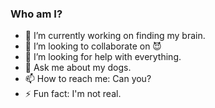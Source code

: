 ### Who am I?

<!-- **CharlieNoAngels/CharlieNoAngels** is a ✨ _special_ ✨ repository because its `README.md` (this file) appears on your GitHub profile. -->

- 🔭 I’m currently working on finding my brain.
- 👯 I’m looking to collaborate on 😈
- 🤔 I’m looking for help with everything.
- 💬 Ask me about my dogs.
- 📫 How to reach me: Can you?
- ⚡ Fun fact: I'm not real.

